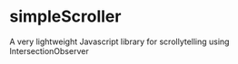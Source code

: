 # simpleScroller
A very lightweight Javascript library for scrollytelling using IntersectionObserver

